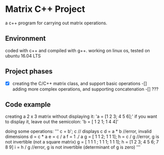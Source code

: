 # Matrix C++ Project
  a c++ program for carrying out matrix operations.

## Environment
coded with c++ and compiled with g++.
working on linux os, tested on ubuntu 16.04 LTS

## Project phases
-[x] creating the C/C++ matrix class, and support basic operations
-[]  adding more complex operations, and supporting concatenation
-[] ???


## Code example

creating a 2 x 3 matrix without displaying it:
'a = [1 2 3; 4 5 6];'
if you want to display it, leave out the semicolon:
'b = [ 1 2 1; 1 4 4]'

doing some operations:
'''
c = b';
c    // displays c
d = a * b    //error, invalid dimensions
d = c * a
e = c / a
f = 1 ./ a
g = [ 1 1 2; 1 1 1];
h = c / g   //error, g is not invertible (not a square matrix)
g = [ 1 1 1 ; 1 1 1; 1 1 1];
h = [1 2 3; 4 5 6; 7 8 9]
i = h / g   //error, g is not invertible (determinant of g is zero)
'''
